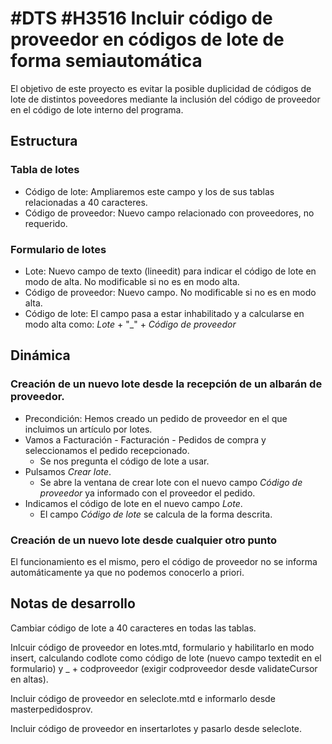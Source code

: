# #DTS #H3516 Incluir código de proveedor en códigos de lote de forma semiautomática

El objetivo de este proyecto es evitar la posible duplicidad de códigos de lote de distintos poveedores mediante la inclusión del código de proveedor en el código de lote interno del programa.

## Estructura

### Tabla de lotes
* Código de lote: Ampliaremos este campo y los de sus tablas relacionadas a 40 caracteres.
* Código de proveedor: Nuevo campo relacionado con proveedores, no requerido.

### Formulario de lotes
* Lote: Nuevo campo de texto (lineedit) para indicar el código de lote en modo de alta. No modificable si no es en modo alta.
* Código de proveedor: Nuevo campo. No modificable si no es en modo alta.
* Código de lote: El campo pasa a estar inhabilitado y a calcularse en modo alta como:
    *Lote* + "_" + *Código de proveedor*

## Dinámica

### Creación de un nuevo lote desde la recepción de un albarán de proveedor.
* Precondición: Hemos creado un pedido de proveedor en el que incluimos un artículo por lotes.
* Vamos a Facturación - Facturación - Pedidos de compra y seleccionamos el pedido recepcionado.
    * Se nos pregunta el código de lote a usar.
* Pulsamos *Crear lote*.
    * Se abre la ventana de crear lote con el nuevo campo *Código de proveedor* ya informado con el proveedor el pedido.
* Indicamos el código de lote en el nuevo campo *Lote*.
    * El campo *Código de lote* se calcula de la forma descrita.

### Creación de un nuevo lote desde cualquier otro punto
El funcionamiento es el mismo, pero el código de proveedor no se informa automáticamente ya que no podemos conocerlo a priori.

## Notas de desarrollo
Cambiar código de lote a 40 caracteres en todas las tablas.

Inlcuir código de proveedor en lotes.mtd, formulario y habilitarlo en modo insert, calculando codlote como código de lote (nuevo campo textedit en el formulario) y _ + codproveedor (exigir codproveedor desde validateCursor en altas).

Incluir código de proveedor en seleclote.mtd e informarlo desde masterpedidosprov.

Incluir código de proveedor en insertarlotes y pasarlo desde seleclote.

